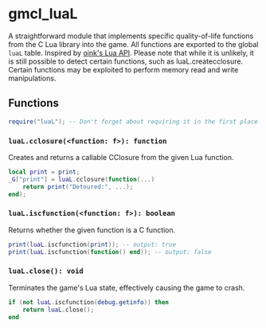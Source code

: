 # gmcl_luaL
A straightforward module that implements specific quality-of-life functions from the C Lua library into the game. All functions are exported to the global `luaL` table. Inspired by [oink's Lua API](https://oink.industries/gmod_wiki/lua_api/). Please note that while it is unlikely, it is still possible to detect certain functions, such as luaL.createcclosure. Certain functions may be exploited to perform memory read and write manipulations.

## Functions
```lua
require("luaL"); -- Don't forget about requiring it in the first place lol
```
### `luaL.cclosure(<function: f>): function`
Creates and returns a callable CClosure from the given Lua function.
```lua
local print = print;
_G["print"] = luaL.cclosure(function(...)
    return print("Detoured:", ...);
end);
```

### `luaL.iscfunction(<function: f>): boolean`
Returns whether the given function is a C function.
```lua
print(luaL.iscfunction(print)); -- output: true
print(luaL.iscfunction(function() end)); -- output: false
```

### `luaL.close(): void`
Terminates the game's Lua state, effectively causing the game to crash.
```lua
if (not luaL.iscfunction(debug.getinfo)) then
    return luaL.close();
end
```
